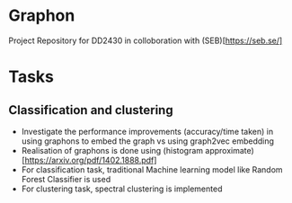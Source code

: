 # Graphon
Project Repository for DD2430 in colloboration with (SEB)[https://seb.se/]

# Tasks
## Classification and clustering
 - Investigate the performance improvements (accuracy/time taken) in using graphons to embed the graph vs using graph2vec embedding
  - Realisation of graphons is done using (histogram approximate)[https://arxiv.org/pdf/1402.1888.pdf]
 - For classification task, traditional Machine learning model like Random Forest Classifier is used
 - For clustering task, spectral clustering is implemented

